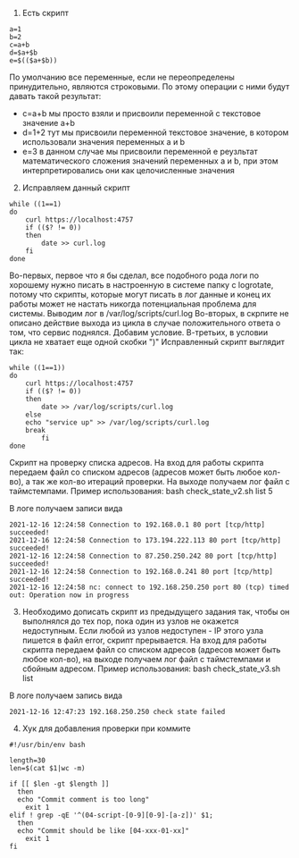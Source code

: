 1. Есть скрипт
```
a=1
b=2
c=a+b
d=$a+$b
e=$(($a+$b))
```
По умолчанию все переменные, если не переопределены принудительно, являются строковыми. По этому операции с ними будут давать такой результат:
* c=a+b  мы просто взяли и присвоили переменной c текстовое значение a+b 
* d=1+2  тут мы присвоили переменной текстовое значение, в котором использовали значения переменных a и b
* e=3 в данном случае мы присвоили переменной e реузльтат математического сложения значений переменных a и b, при этом интерпретировались они как целочисленные значения

2. Исправляем данный скрипт
```
while ((1==1)
do
	curl https://localhost:4757
	if (($? != 0))
	then
		date >> curl.log
	fi
done
```
Во-первых, первое что я бы сделал, все подобного рода логи по хорошему нужно писать в настроенную в системе папку с logrotate, потому что скрипты,
которые могут писать в лог данные и конец их работы может не настать никогда потенциальная проблема для системы. Выводим лог в /var/log/scripts/curl.log
Во-вторых, в скрпите не описано действие выхода из цикла в случае положительного ответа о том, что сервис поднялся. Добавим условие.
В-третьих, в условии цикла не хватает еще одной скобки ")"
Исправленный скрипт выглядит так:
```
while ((1==1))
do
	curl https://localhost:4757
	if (($? != 0))
	then
		date >> /var/log/scripts/curl.log
	else 
	echo "service up" >> /var/log/scripts/curl.log
	break
		fi
done
```

Скрипт на проверку списка адресов.
На вход для работы скрипта передаем файл со списком адресов (адресов может быть любое кол-во), а так же кол-во итераций проверки. На выходе получаем лог файл с таймстемпами. 
Пример использования: 
bash check_state_v2.sh list 5

В логе получаем записи вида
```
2021-12-16 12:24:58 Connection to 192.168.0.1 80 port [tcp/http] succeeded!
2021-12-16 12:24:58 Connection to 173.194.222.113 80 port [tcp/http] succeeded!
2021-12-16 12:24:58 Connection to 87.250.250.242 80 port [tcp/http] succeeded!
2021-12-16 12:24:58 Connection to 192.168.0.241 80 port [tcp/http] succeeded!
2021-12-16 12:24:58 nc: connect to 192.168.250.250 port 80 (tcp) timed out: Operation now in progress
```

3. Необходимо дописать скрипт из предыдущего задания так, чтобы он выполнялся до тех пор, пока один из узлов не окажется недоступным. Если любой из узлов недоступен - IP этого узла пишется в файл error, скрипт прерывается.
На вход для работы скрипта передаем файл со списком адресов (адресов может быть любое кол-во), на выходе получаем лог файл с таймстемпами и сбойным адресом.
Пример использования:
bash check_state_v3.sh list

В логе получаем запись вида
```
2021-12-16 12:47:23 192.168.250.250 check state failed
```

4. Хук для добавления проверки при коммите
```
#!/usr/bin/env bash

length=30
len=$(cat $1|wc -m)

if [[ $len -gt $length ]]
  then
  echo "Commit comment is too long"
	exit 1
elif ! grep -qE '^(04-script-[0-9][0-9]-[a-z])' $1;
  then
  echo "Commit should be like [04-xxx-01-xx]"
	exit 1
fi
```


